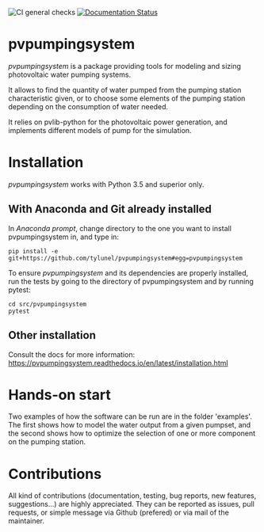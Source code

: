 ![CI general checks](https://github.com/tylunel/pvpumpingsystem/workflows/CI%20general%20checks/badge.svg)
[![Documentation Status](https://readthedocs.org/projects/pvpumpingsystem/badge/?version=latest)](https://pvpumpingsystem.readthedocs.io/en/latest/?badge=latest)

# pvpumpingsystem
*pvpumpingsystem* is a package providing tools for modeling and sizing photovoltaic water pumping systems.

It allows to find the quantity of water pumped from the pumping station characteristic given,
or to choose some elements of the pumping station depending on the consumption of water needed.

It relies on pvlib-python for the photovoltaic power generation, and implements
different models of pump for the simulation. 


# Installation 
*pvpumpingsystem* works with Python 3.5 and superior only.

## With Anaconda and Git already installed

In *Anaconda prompt*, change directory to the one you want to install pvpumpingsystem in, and type in:
```
pip install -e git+https://github.com/tylunel/pvpumpingsystem#egg=pvpumpingsystem
```


To ensure *pvpumpingsystem* and its dependencies are properly installed, run the tests by going to the directory of pvpumpingsystem and by running pytest:
```
cd src/pvpumpingsystem
pytest
```

## Other installation
Consult the docs for more information: https://pvpumpingsystem.readthedocs.io/en/latest/installation.html


# Hands-on start

Two examples of how the software can be run are in the folder 'examples'. 
The first shows how to model the water output from a given pumpset, and the second shows how to optimize the selection of one or more component on the pumping station.


# Contributions

All kind of contributions (documentation, testing, bug reports, new features, suggestions...) are highly appreciated.
They can be reported as issues, pull requests, or simple message via Github (prefered) or via mail of the maintainer.
